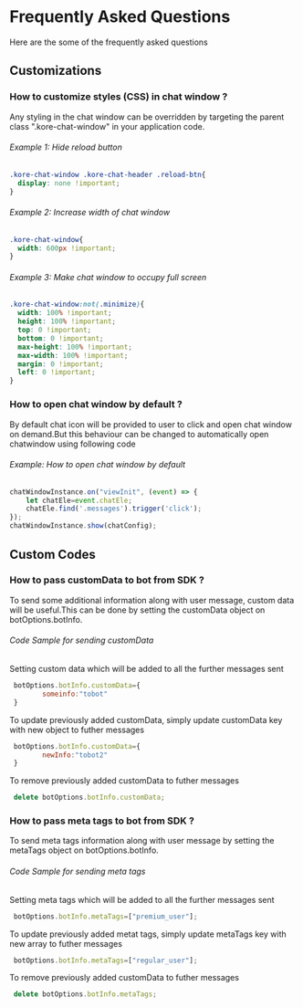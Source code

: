 # Frequently Asked Questions

Here are the some of the frequently asked questions

## Customizations

### How to customize styles (CSS) in chat window ?

Any styling in the chat window can be overridden by targeting the parent class ".kore-chat-window" in your application code.

###### Example 1: Hide reload button
```css
.kore-chat-window .kore-chat-header .reload-btn{
  display: none !important;
}
```
###### Example 2: Increase width of chat window
```css
.kore-chat-window{
  width: 600px !important;
}
```
###### Example 3: Make chat window to occupy full screen
```css
.kore-chat-window:not(.minimize){
  width: 100% !important;
  height: 100% !important;
  top: 0 !important;
  bottom: 0 !important;
  max-height: 100% !important;
  max-width: 100% !important;
  margin: 0 !important;
  left: 0 !important;
}
```
### How to open chat window by default ?

By default chat icon will be provided to user to click and open chat window on demand.But this behaviour can be changed to automatically open chatwindow using following code 

###### Example: How to open chat window by default
```js
chatWindowInstance.on("viewInit", (event) => {
    let chatEle=event.chatEle;
    chatEle.find('.messages').trigger('click');
});
chatWindowInstance.show(chatConfig);
```
## Custom Codes

### How to pass customData to bot from SDK ?

To send some additional information along with user message, custom data will be useful.This can be done by setting the customData object on botOptions.botInfo.

###### Code Sample for sending customData
Setting custom data which will be added to all the further messages sent
```js
 botOptions.botInfo.customData={
        someinfo:"tobot"
 }
```
To update previously added customData, simply update customData key with new object to futher messages
```js
 botOptions.botInfo.customData={
        newInfo:"tobot2"
 }
```
To remove previously added customData to futher messages
```js
 delete botOptions.botInfo.customData;
```

### How to pass meta tags to bot from SDK ?

To send meta tags information along with user message by setting the metaTags object on botOptions.botInfo.

###### Code Sample for sending meta tags
Setting meta tags which will be added to all the further messages sent
```js
 botOptions.botInfo.metaTags=["premium_user"];
```
To update previously added metat tags, simply update metaTags key with new array to futher messages
```js
 botOptions.botInfo.metaTags=["regular_user"];
```
To remove previously added customData to futher messages
```js
 delete botOptions.botInfo.metaTags;
```
